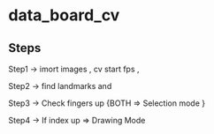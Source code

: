 # data_board_cv


## Steps

Step1 -> imort images , cv start fps , 

Step2 -> find landmarks and 

Step3 -> Check fingers up {BOTH => Selection mode }

Step4 -> If index up => Drawing Mode